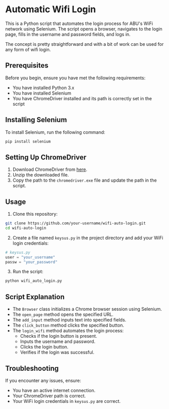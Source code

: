 # Automatic Wifi Login

This is a Python script that automates the login process for ABU's WiFi network using Selenium. The script opens a browser, navigates to the login page, fills in the username and password fields, and logs in.
<p>The concept is pretty straightforward and with a bit of work can be used for any form of wifi login.</p>

## Prerequisites

Before you begin, ensure you have met the following requirements:

- You have installed Python 3.x
- You have installed Selenium
- You have ChromeDriver installed and its path is correctly set in the script

## Installing Selenium

To install Selenium, run the following command:

```bash
pip install selenium
```

## Setting Up ChromeDriver

1. Download ChromeDriver from [here](https://sites.google.com/chromium.org/driver/downloads).
2. Unzip the downloaded file.
3. Copy the path to the `chromedriver.exe` file and update the path in the script.

## Usage

1. Clone this repository:

```bash
git clone https://github.com/your-username/wifi-auto-login.git
cd wifi-auto-login
```

2. Create a file named `keysus.py` in the project directory and add your WiFi login credentials:

```python
# keysus.py
user = "your_username"
passw = "your_password"
```

3. Run the script:

```bash
python wifi_auto_login.py
```

## Script Explanation

- The `Browser` class initializes a Chrome browser session using Selenium.
- The `open_page` method opens the specified URL.
- The `add_input` method inputs text into specified fields.
- The `click_button` method clicks the specified button.
- The `login_wifi` method automates the login process:
  - Checks if the login button is present.
  - Inputs the username and password.
  - Clicks the login button.
  - Verifies if the login was successful.

## Troubleshooting

If you encounter any issues, ensure:

- You have an active internet connection.
- Your ChromeDriver path is correct.
- Your WiFi login credentials in `keysus.py` are correct.

